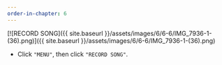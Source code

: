 ```yaml
---
order-in-chapter: 6
---
```


[![RECORD SONG]({{ site.baseurl }}/assets/images/6/6-6/IMG_7936-1-(36).png)]({{
site.baseurl }}/assets/images/6/6-6/IMG_7936-1-(36).png)

- Click `"MENU"`, then click `"RECORD SONG"`.
